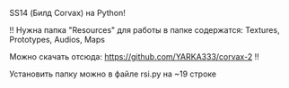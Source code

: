 SS14 (Билд Corvax) на Python!

!!
Нужна папка "Resources" для работы
в папке содержатся:
Textures, Prototypes, Audios, Maps

Можно скачать отсюда: https://github.com/YARKA333/corvax-2
!!

Установить папку можно в файле rsi.py на ~19 строке
